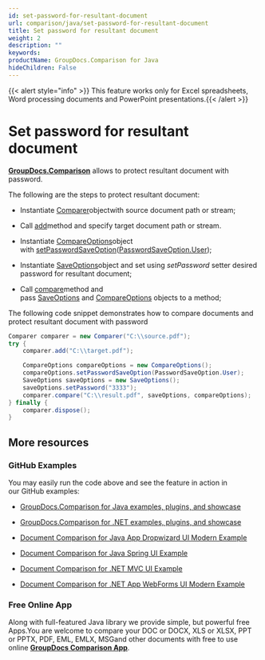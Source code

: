 ```yaml
---
id: set-password-for-resultant-document
url: comparison/java/set-password-for-resultant-document
title: Set password for resultant document
weight: 2
description: ""
keywords: 
productName: GroupDocs.Comparison for Java
hideChildren: False
---
```

{{< alert style="info" >}} This feature works only for Excel spreadsheets, Word processing documents and PowerPoint presentations.{{< /alert >}}

# Set password for resultant document

**[GroupDocs.Comparison](https://products.groupdocs.com/comparison/java)** allows to protect resultant document with password.

The following are the steps to protect resultant document:

*   Instantiate [Comparer](https://apireference.groupdocs.com/comparison/java/com.groupdocs.comparison/Comparer)objectwith source document path or stream;
    
*   Call [add](https://apireference.groupdocs.com/comparison/java/com.groupdocs.comparison/Comparer#add(java.lang.String))method and specify target document path or stream.
    
*   Instantiate [CompareOptions](https://apireference.groupdocs.com/comparison/java/com.groupdocs.comparison.options/CompareOptions)object with [setPasswordSaveOption](https://apireference.groupdocs.com/comparison/java/com.groupdocs.comparison.options/CompareOptions#setPasswordSaveOption(int))([PasswordSaveOption.User](https://apireference.groupdocs.com/comparison/java/com.groupdocs.comparison.options.enums/PasswordSaveOption#User));
    
*   Instantiate [SaveOptions](https://apireference.groupdocs.com/comparison/java/com.groupdocs.comparison.options.save/SaveOptions)object and set using *setPassword* setter desired password for resultant document;
    
*   Call [compare](https://apireference.groupdocs.com/comparison/java/com.groupdocs.comparison/Comparer#compare(java.lang.String,%20com.groupdocs.comparison.options.save.SaveOptions,%20com.groupdocs.comparison.options.CompareOptions))method and pass [SaveOptions](https://apireference.groupdocs.com/comparison/java/com.groupdocs.comparison.options.save/SaveOptions) and [CompareOptions](https://apireference.groupdocs.com/comparison/java/com.groupdocs.comparison.options/CompareOptions) objects to a method;
    

The following code snippet demonstrates how to compare documents and protect resultant document with password

```csharp
Comparer comparer = new Comparer("C:\\source.pdf");
try {
    comparer.add("C:\\target.pdf");

    CompareOptions compareOptions = new CompareOptions();
    compareOptions.setPasswordSaveOption(PasswordSaveOption.User);
    SaveOptions saveOptions = new SaveOptions();
    saveOptions.setPassword("3333");
    comparer.compare("C:\\result.pdf", saveOptions, compareOptions);
} finally {
    comparer.dispose();
}
```

## More resources

### GitHub Examples

You may easily run the code above and see the feature in action in our GitHub examples:

*   [GroupDocs.Comparison for Java examples, plugins, and showcase](https://github.com/groupdocs-comparison/GroupDocs.Comparison-for-Java)
    
*   [GroupDocs.Comparison for .NET examples, plugins, and showcase](https://github.com/groupdocs-comparison/GroupDocs.Comparison-for-.NET)
    
*   [Document Comparison for Java App Dropwizard UI Modern Example](https://github.com/groupdocs-comparison/GroupDocs.Comparison-for-Java-Dropwizard)
    
*   [Document Comparison for Java Spring UI Example](https://github.com/groupdocs-comparison/GroupDocs.Comparison-for-Java-Spring)
*   [Document Comparison for .NET MVC UI Example](https://github.com/groupdocs-comparison/GroupDocs.Comparison-for-.NET-MVC) 
    
*   [Document Comparison for .NET App WebForms UI Modern Example](https://github.com/groupdocs-comparison/GroupDocs.Comparison-for-.NET-WebForms) 
    

### Free Online App

Along with full-featured Java library we provide simple, but powerful free Apps.You are welcome to compare your DOC or DOCX, XLS or XLSX, PPT or PPTX, PDF, EML, EMLX, MSGand other documents with free to use online **[GroupDocs Comparison App](https://products.groupdocs.app/comparison)**.
